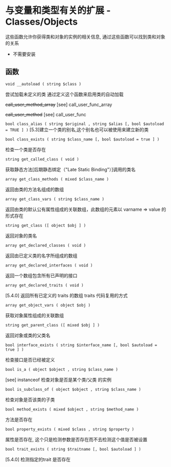 # 与变量和类型有关的扩展 - Classes/Objects


这些函数允许你获得类和对象的实例的相关信息, 通过这些函数可以找到类和对象的关系

- 不需要安装

## 函数

`void __autoload ( string $class )`

尝试加载未定义的类
通过定义这个函数来启用类的自动加载

~~call_user_method_array~~
[see] call_user_func_array

~~call_user_method~~
[see] call_user_func

`bool class_alias ( string $original , string $alias [, bool $autoload = TRUE ] )`
[5.3]建立一个类的别名,这个别名也可以被使用来建立新的类




`bool class_exists ( string $class_name [, bool $autoload = true ] )`

检查一个类是否存在

`string get_called_class ( void )`

获取静态方法[后期静态绑定（"Late Static Binding"）]调用的类名

`array get_class_methods ( mixed $class_name )`

返回由类的方法名组成的数组

`array get_class_vars ( string $class_name )`

返回由类的默认公有属性组成的关联数组，此数组的元素以 varname => value 的形式存在

`string get_class ([ object $obj ] )`

返回对象的类名

`array get_declared_classes ( void )`

返回由已定义类的名字所组成的数组

`array get_declared_interfaces ( void )`

返回一个数组包含所有已声明的接口

`array get_declared_traits ( void )`

[5.4.0] 
返回所有已定义的 traits 的数组
traits  代码复用的方式

`array get_object_vars ( object $obj )`

获取对象属性组成的关联数组

`string get_parent_class ([ mixed $obj ] )`

返回对象或类的父类名

`bool interface_exists ( string $interface_name [, bool $autoload = true ] )`

检查接口是否已经被定义

`bool is_a ( object $object , string $class_name )`

[see] instanceof
 检查对象是否是某个类/父类 的实例

`bool is_subclass_of ( object $object , string $class_name )`

检查对象是否该类的子类

`bool method_exists ( mixed $object , string $method_name )`

方法是否存在

`bool property_exists ( mixed $class , string $property )`

属性是否存在, 这个只是检测参数是否存在而不去检测这个值是否被设置

`bool trait_exists ( string $traitname [, bool $autoload ] )`

[5.4.0] 
检测指定的trait 是否存在
